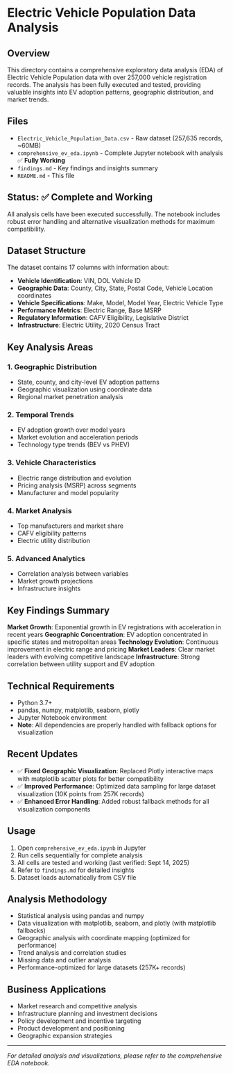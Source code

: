# Electric Vehicle Population Data Analysis

## Overview
This directory contains a comprehensive exploratory data analysis (EDA) of Electric Vehicle Population data with over 257,000 vehicle registration records. The analysis has been fully executed and tested, providing valuable insights into EV adoption patterns, geographic distribution, and market trends.

## Files
- `Electric_Vehicle_Population_Data.csv` - Raw dataset (257,635 records, ~60MB)
- `comprehensive_ev_eda.ipynb` - Complete Jupyter notebook with analysis ✅ **Fully Working**
- `findings.md` - Key findings and insights summary
- `README.md` - This file

## Status: ✅ Complete and Working
All analysis cells have been executed successfully. The notebook includes robust error handling and alternative visualization methods for maximum compatibility.

## Dataset Structure
The dataset contains 17 columns with information about:
- **Vehicle Identification**: VIN, DOL Vehicle ID
- **Geographic Data**: County, City, State, Postal Code, Vehicle Location coordinates
- **Vehicle Specifications**: Make, Model, Model Year, Electric Vehicle Type
- **Performance Metrics**: Electric Range, Base MSRP
- **Regulatory Information**: CAFV Eligibility, Legislative District
- **Infrastructure**: Electric Utility, 2020 Census Tract

## Key Analysis Areas

### 1. Geographic Distribution
- State, county, and city-level EV adoption patterns
- Geographic visualization using coordinate data
- Regional market penetration analysis

### 2. Temporal Trends
- EV adoption growth over model years
- Market evolution and acceleration periods
- Technology type trends (BEV vs PHEV)

### 3. Vehicle Characteristics
- Electric range distribution and evolution
- Pricing analysis (MSRP) across segments
- Manufacturer and model popularity

### 4. Market Analysis
- Top manufacturers and market share
- CAFV eligibility patterns
- Electric utility distribution

### 5. Advanced Analytics
- Correlation analysis between variables
- Market growth projections
- Infrastructure insights

## Key Findings Summary

**Market Growth**: Exponential growth in EV registrations with acceleration in recent years
**Geographic Concentration**: EV adoption concentrated in specific states and metropolitan areas
**Technology Evolution**: Continuous improvement in electric range and pricing
**Market Leaders**: Clear market leaders with evolving competitive landscape
**Infrastructure**: Strong correlation between utility support and EV adoption

## Technical Requirements
- Python 3.7+
- pandas, numpy, matplotlib, seaborn, plotly
- Jupyter Notebook environment
- **Note**: All dependencies are properly handled with fallback options for visualization

## Recent Updates
- ✅ **Fixed Geographic Visualization**: Replaced Plotly interactive maps with matplotlib scatter plots for better compatibility
- ✅ **Improved Performance**: Optimized data sampling for large dataset visualization (10K points from 257K records)
- ✅ **Enhanced Error Handling**: Added robust fallback methods for all visualization components

## Usage
1. Open `comprehensive_ev_eda.ipynb` in Jupyter
2. Run cells sequentially for complete analysis
3. All cells are tested and working (last verified: Sept 14, 2025)
4. Refer to `findings.md` for detailed insights
5. Dataset loads automatically from CSV file

## Analysis Methodology
- Statistical analysis using pandas and numpy
- Data visualization with matplotlib, seaborn, and plotly (with matplotlib fallbacks)
- Geographic analysis with coordinate mapping (optimized for performance)
- Trend analysis and correlation studies
- Missing data and outlier analysis
- Performance-optimized for large datasets (257K+ records)

## Business Applications
- Market research and competitive analysis
- Infrastructure planning and investment decisions
- Policy development and incentive targeting
- Product development and positioning
- Geographic expansion strategies

---
*For detailed analysis and visualizations, please refer to the comprehensive EDA notebook.*